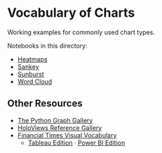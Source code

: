 # Vocabulary of Charts

Working examples for commonly used chart types.

Notebooks in this directory:

* [Heatmaps](https://nbviewer.jupyter.org/github/jhermann/jupyter-by-example/blob/master/charts/heatmaps.ipynb)
* [Sankey](https://nbviewer.jupyter.org/github/jhermann/jupyter-by-example/blob/master/charts/plotly-hierarchical-sankey.ipynb)
* [Sunburst](https://nbviewer.jupyter.org/github/jhermann/jupyter-by-example/blob/master/charts/sunburst.ipynb)
* [Word Cloud](https://nbviewer.jupyter.org/github/jhermann/jupyter-by-example/blob/master/charts/wordcloud.ipynb)


## Other Resources

* [The Python Graph Gallery](https://python-graph-gallery.com/)
* [HoloViews Reference Gallery](http://holoviews.org/reference/index.html)
* [Financial Times Visual Vocabulary](https://github.com/ft-interactive/chart-doctor/tree/master/visual-vocabulary)
  * [Tableau Edition](http://www.vizwiz.com/2018/07/visual-vocabulary.html) · [Power BI Edition](http://sqljason.com/2018/12/financial-times-visual-vocabulary-power-bi-edition.html)
